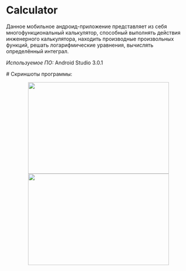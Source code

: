 # Calculator
<p>Данное мобильное андроид-приложение представляет из себя многофункциональный калькулятор, способный выполнять действия инженерного калькулятора, находить производные произвольных функций, решать логарифмические уравнения, вычислять определённый интеграл.</p>
<p><i>Используемое ПО:</i> Android Studio 3.0.1</p>
# Скриншоты программы:
<p align="center">
  <img src="https://image.ibb.co/drwRbb/s1.png" width="385" height="250">
  <img src="https://image.ibb.co/mCiiNG/s2.png" width="385" height="250">
</p>

